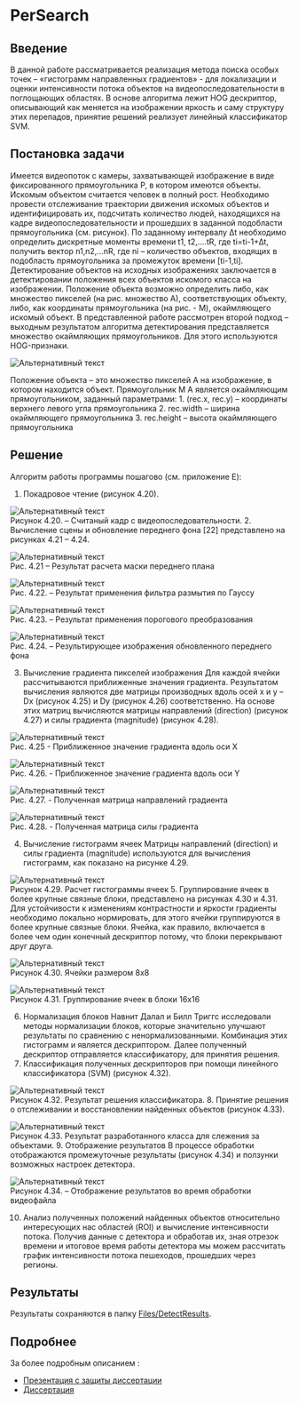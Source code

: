 # PerSearch

## Введение

В данной работе рассматривается реализация метода поиска особых точек – «гистограмм направленных градиентов» - для локализации и оценки интенсивности потока объектов на видеопоследовательности в поглощающих областях. В основе алгоритма лежит HOG дескриптор, описывающий как меняется на изображении яркость и саму структуру этих перепадов, принятие решений реализует линейный классификатор SVM.

## Постановка задачи

Имеется видеопоток с камеры, захватывающей изображение в виде фиксированного прямоугольника P, в котором имеются объекты. Искомым объектом считается человек в полный рост. Необходимо провести отслеживание траектории движения искомых объектов и идентифицировать их, подсчитать количество людей, находящихся на кадре видеопоследовательности и прошедших в заданной подобласти прямоугольника (см. рисунок). По заданному интервалу ∆t необходимо определить дискретные моменты времени t1, t2,….tR, где ti=ti-1+∆t, получить вектор n1,n2,…nR, где ni – количество объектов, входящих в подобласть прямоугольника за промежуток времени [ti-1,ti].
Детектирование объектов на исходных изображениях заключается в детектировании положения всех объектов искомого класса на изображении. Положение объекта возможно определить либо, как множество пикселей (на рис. множество А), соответствующих объекту, либо, как координаты прямоугольника (на рис. - M), окаймляющего искомый объект. В представленной работе рассмотрен второй подход – выходным результатом алгоритма детектирования представляется множество окаймляющих прямоугольников. Для этого используются HOG-признаки.

![Альтернативный текст](.pictures/модель.bmp)

Положение объекта – это множество пикселей А на изображение, в котором находится объект. Прямоугольник М  A является окаймляющим прямоугольником, заданный параметрами:
    1. (rec.x, rec.y) – координаты верхнего левого угла прямоугольника
    2. rec.width – ширина окаймляющего прямоугольника
    3. rec.height – высота окаймляющего прямоугольника

## Решение

Алгоритм работы программы пошагово (см. приложение E):  
1. Покадровое чтение (рисунок 4.20).

![Альтернативный текст](.pictures/420.jpg)  
Рисунок 4.20. – Считаный кадр с видеопоследовательности.
2. Вычисление сцены и обновление переднего фона [22] представлено на рисунках 4.21 – 4.24.

![Альтернативный текст](.pictures/421.jpg)  
Рис. 4.21 – Результат расчета маски переднего плана

![Альтернативный текст](.pictures/422.jpg)  
Рис. 4.22. – Результат применения фильтра размытия по Гауссу

![Альтернативный текст](.pictures/423.jpg)  
Рис. 4.23. – Результат применения порогового преобразования

![Альтернативный текст](.pictures/424.jpg)  
Рис. 4.24. – Результирующее изображения обновленного переднего фона


3. Вычисление градиента пикселей изображения
Для каждой ячейки рассчитываются приближенные значения градиента. Результатом вычисления являются две матрицы производных вдоль осей x и y – Dx (рисунок 4.25) и Dy (рисунок 4.26) соответственно.
На основе этих матриц вычисляются матрицы направлений (direction) (рисунок 4.27) и силы градиента (magnitude) (рисунок 4.28).

![Альтернативный текст](.pictures/425.png)  
Рис. 4.25 - Приближенное значение градиента вдоль оси X

![Альтернативный текст](.pictures/426.png)  
Рис. 4.26. - Приближенное значение градиента вдоль оси Y

![Альтернативный текст](.pictures/427.png)  
Рис. 4.27. - Полученная матрица направлений градиента

![Альтернативный текст](.pictures/428.png)  
Рис. 4.28. - Полученная матрица силы градиента


4. Вычисление гистограмм ячеек
Матрицы направлений (direction) и силы градиента (magnitude) используются для вычисления гистограмм, как показано на рисунке 4.29.

![Альтернативный текст](.pictures/429.png)  
Рисунок 4.29. Расчет гистограммы ячеек
5. Группирование ячеек в более крупные связные блоки, представлено на рисунках 4.30 и 4.31.
Для устойчивости к изменениям контрастности и яркости градиенты необходимо локально нормировать, для этого ячейки группируются в более крупные связные блоки. Ячейка, как правило, включается в более чем один конечный дескриптор потому, что блоки перекрывают друг друга.

![Альтернативный текст](.pictures/430.png)  
Рисунок 4.30. Ячейки размером 8х8

![Альтернативный текст](.pictures/431.png)  
Рисунок 4.31. Группирование ячеек в блоки 16х16

6. Нормализация блоков
Навнит Далал и Билл Триггс исследовали методы нормализации блоков, которые значительно улучшают результаты по сравнению с ненормализованными. Комбинация этих гистограмм и является дескриптором. Далее полученный дескриптор отправляется классификатору, для принятия решения.
7. Классификация полученных дескрипторов при помощи линейного классификатора (SVM) (рисунок 4.32).

![Альтернативный текст](.pictures/432.jpg)  
Рисунок 4.32. Результат решения классификатора.
8. Принятие решения о отслеживании и восстановлении найденных объектов (рисунок 4.33).

![Альтернативный текст](.pictures/433.jpg)  
Рисунок 4.33. Результат разработанного класса для слежения за объектами.
9. Отображение результатов
В процессе обработки отображаются промежуточные результаты (рисунок 4.34) и ползунки возможных настроек детектора.

![Альтернативный текст](.pictures/434.png)  
Рисунок 4.34. – Отображение результатов во время обработки видеофайла

10. Анализ полученных положений найденных объектов относительно интересующих нас областей (ROI) и вычисление интенсивности потока.
Получив данные с детектора и обработав их, зная отрезок времени и итоговое время работы детектора мы можем рассчитать график интенсивности потока пешеходов, прошедших через регионы.

## Результаты
Результаты сохраняются в папку [Files/DetectResults](PerSearch/Files/DetectResults).
## Подробнее
За более подробным описанием :
- [Презентация с защиты диссертации](.Презентация.pptx)
- [Диссертация](.М091501_70_ВКРМ_Толмачев.docx)
